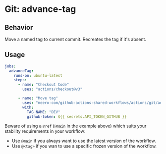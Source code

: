 # Git: advance-tag

## Behavior

Move a named tag to current commit. Recreates the tag if it's absent.

## Usage

```yaml
jobs:
  advanceTag:
    runs-on: ubuntu-latest
    steps:
      - name: "Checkout Code"
        uses: "actions/checkout@v3"

      - name: "Move tag"
        uses: "meero-com/github-actions-shared-workflows/actions/git/advance-tag@main"
        with:
          TAG_NAME: "DEV"
          github-token: ${{ secrets.API_TOKEN_GITHUB }}
```

Beware of using a `@ref` (`@main` in the example above) which suits your stability requirements in your workflow:

* Use `@main` if you always want to use the latest version of the workflow.
* Use `@<tag>` if you wan to use a specific frozen version of the workflow.
